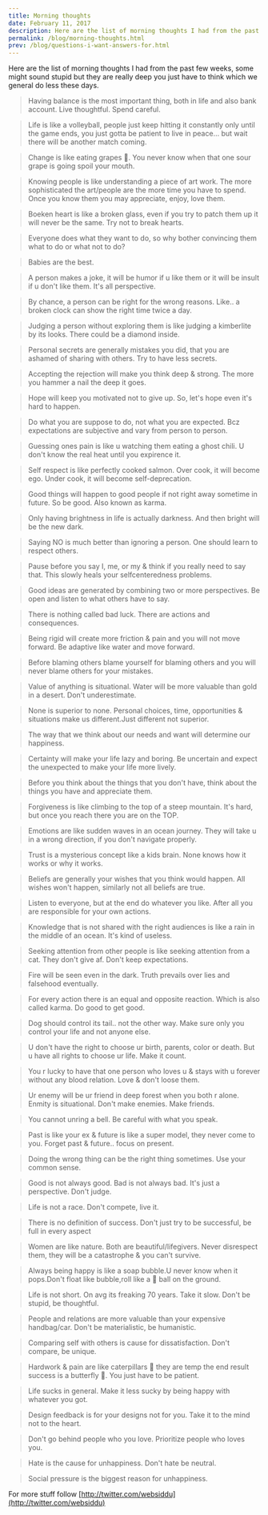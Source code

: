 ```yaml
---
title: Morning thoughts
date: February 11, 2017
description: Here are the list of morning thoughts I had from the past few weeks, some might sound stupid but they are really deep you just have to think which we general do less these...
permalink: /blog/morning-thoughts.html
prev: /blog/questions-i-want-answers-for.html
---
```


Here are the list of morning thoughts I had from the past few weeks, some might sound stupid but they are really deep you just have to think which we general do less these days.

> Having balance is the most important thing, both in life and also bank account. Live thoughtful. Spend careful.

> Life is like a volleyball, people just keep hitting it constantly only until the game ends, you just gotta be patient to live in peace... but wait there will be another match coming.

> Change is like eating grapes 🍇. You never know when that one sour grape is going spoil your mouth.

> Knowing people is like understanding a piece of art work. The more sophisticated the art/people are the more time you have to spend. Once you know them you may appreciate, enjoy, love them.

> Boeken heart is like a broken glass, even if you try to patch them up it will never be the same. Try not to break hearts.

> Everyone does what they want to do, so why bother convincing them what to do or what not to do?

> Babies are the best.

> A person makes a joke, it will be humor if u like them or it will be insult if u don't like them. It's all perspective.

> By chance, a person can be right for the wrong reasons. Like.. a broken clock can show the right time twice a day.

> Judging a person without exploring them is like judging a kimberlite by its looks. There could be a diamond inside.

> Personal secrets are generally mistakes you did, that you are ashamed of sharing with others. Try to have less secrets.

> Accepting the rejection will make you think deep & strong. The more you hammer a nail the deep it goes.

> Hope will keep you motivated not to give up. So, let's hope even it's hard to happen.

> Do what you are suppose to do, not what you are expected. Bcz expectations are subjective and vary from person to person.

> Guessing ones pain is like u watching them eating a ghost chili. U don't know the real heat until you expirence it.

> Self respect is like perfectly cooked salmon. Over cook, it will become ego. Under cook, it will become self-deprecation.

> Good things will happen to good people if not right away sometime in future. So be good. Also known as karma.

> Only having brightness in life is actually darkness. And then bright will be the new dark.

> Saying NO is much better than ignoring a person. One should learn to respect others.

> Pause before you say I, me, or my & think if you really need to say that. This slowly heals your selfcenteredness problems.

> Good ideas are generated by combining two or more perspectives. Be open and listen to what others have to say.

> There is nothing called bad luck. There are actions and consequences.

> Being rigid will create more friction & pain and you will not move forward. Be adaptive like water and move forward.

> Before blaming others blame yourself for blaming others and you will never blame others for your mistakes.

> Value of anything is situational. Water will be more valuable than gold in a desert. Don't underestimate.

> None is superior to none. Personal choices, time, opportunities & situations make us different.Just different not superior.

> The way that we think about our needs and want will determine our happiness.

> Certainty will make your life lazy and boring. Be uncertain and expect the unexpected to make your life more lively.

> Before you think about the things that you don't have, think about the things you have and appreciate them.

> Forgiveness is like climbing to the top of a steep mountain. It's hard, but once you reach there you are on the TOP.

> Emotions are like sudden waves in an ocean journey. They will take u in a wrong direction, if you don't navigate properly.

> Trust is a mysterious concept like a kids brain. None knows how it works or why it works.

> Beliefs are generally your wishes that you think would happen. All wishes won't happen, similarly not all beliefs are true.

> Listen to everyone, but at the end do whatever you like. After all you are responsible for your own actions.

> Knowledge that is not shared with the right audiences is like a rain in the middle of an ocean. It's kind of useless.

> Seeking attention from other people is like seeking attention from a cat. They don't give af. Don't keep expectations.

> Fire will be seen even in the dark. Truth prevails over lies and falsehood eventually.

> For every action there is an equal and opposite reaction. Which is also called karma. Do good to get good.

> Dog should control its tail.. not the other way. Make sure only you control your life and not anyone else.

> U don't have the right to choose ur birth, parents, color or death. But u have all rights to choose ur life. Make it count.

> You r lucky to have that one person who loves u & stays with u forever without any blood relation. Love & don't loose them.

> Ur enemy will be ur friend in deep forest when you both r alone. Enmity is situational. Don't make enemies. Make friends.

> You cannot unring a bell. Be careful with what you speak.

> Past is like your ex & future is like a super model, they never come to you. Forget past & future.. focus on present.

> Doing the wrong thing can be the right thing sometimes. Use your common sense.

> Good is not always good. Bad is not always bad. It's just a perspective. Don't judge.

> Life is not a race. Don't compete, live it.

> There is no definition of success. Don't just try to be successful, be full in every aspect

> Women are like nature. Both are beautiful/lifegivers. Never disrespect them, they will be a catastrophe & you can't survive.

> Always being happy is like a soap bubble.U never know when it pops.Don't float like bubble,roll like a 🎳 ball on the ground.

> Life is not short. On avg its freaking 70 years. Take it slow. Don't be stupid, be thoughtful.

> People and relations are more valuable than your expensive handbag/car. Don't be materialistic, be humanistic.

> Comparing self with others is cause for dissatisfaction. Don't compare, be unique.

> Hardwork & pain are like caterpillars 🐛 they are temp the end result success is a butterfly 🦋. You just have to be patient.

> Life sucks in general. Make it less sucky by being happy with whatever you got.

> Design feedback is for your designs not for you. Take it to the mind not to the heart.

> Don't go behind people who you love. Prioritize people who loves you.

> Hate is the cause for unhappiness. Don't hate be neutral.

> Social pressure is the biggest reason for unhappiness.

For more stuff follow [http://twitter.com/websiddu](http://twitter.com/websiddu)
